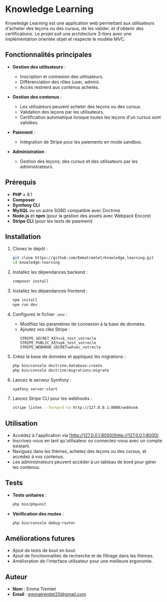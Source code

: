 # Knowledge Learning

Knowledge Learning est une application web permettant aux utilisateurs d'acheter des leçons ou des cursus, de les valider, et d'obtenir des certifications. Le projet suit une architecture 3-tiers avec une implémentation orientée objet et respecte le modèle MVC.

## Fonctionnalités principales

- **Gestion des utilisateurs** :
  - Inscription et connexion des utilisateurs.
  - Différenciation des rôles (user, admin).
  - Accès restreint aux contenus achetés.

- **Gestion des contenus** :
  - Les utilisateurs peuvent acheter des leçons ou des cursus.
  - Validation des leçons par les utilisateurs.
  - Certification automatique lorsque toutes les leçons d'un cursus sont validées.

- **Paiement** :
  - Intégration de Stripe pour les paiements en mode sandbox.

- **Administration** :
  - Gestion des leçons, des cursus et des utilisateurs par les administrateurs.

## Prérequis

- **PHP** ≥ 8.1
- **Composer**
- **Symfony CLI**
- **MySQL** ou un autre SGBD compatible avec Doctrine
- **Node.js** et **npm** (pour la gestion des assets avec Webpack Encore)
- **Stripe CLI** (pour les tests de paiement)

## Installation

1. Clonez le dépôt :
   ```bash
   git clone https://github.com/Emmatremlet/knowledge_learning.git
   cd knowledge-learning
   ```

2. Installez les dépendances backend :
   ```bash
   composer install
   ```

3. Installez les dépendances frontend :
   ```bash
   npm install
   npm run dev
   ```

4. Configurez le fichier `.env` :
   - Modifiez les paramètres de connexion à la base de données.
   - Ajoutez vos clés Stripe :
     ```env
     STRIPE_SECRET_KEY=sk_test_votrecle
     STRIPE_PUBLIC_KEY=pk_test_votrecle
     STRIPE_WEBHOOK_SECRET=whsec_votrecle
     ```

5. Créez la base de données et appliquez les migrations :
   ```bash
   php bin/console doctrine:database:create
   php bin/console doctrine:migrations:migrate
   ```

6. Lancez le serveur Symfony :
   ```bash
   symfony server:start
   ```

7. Lancez Stripe CLI pour les webhooks :
   ```bash
   stripe listen --forward-to http://127.0.0.1:8000/webhook
   ```

## Utilisation

- Accédez à l'application via [http://127.0.0.1:8000](http://127.0.0.1:8000).
- Inscrivez-vous en tant qu'utilisateur ou connectez-vous avec un compte existant.
- Naviguez dans les thèmes, achetez des leçons ou des cursus, et accédez à vos contenus.
- Les administrateurs peuvent accéder à un tableau de bord pour gérer les contenus.

## Tests

- **Tests unitaires** :
  ```bash
  php bin/phpunit
  ```
- **Vérification des routes** :
  ```bash
  php bin/console debug:router
  ```

## Améliorations futures

- Ajout de tests de bout en bout.
- Ajout de fonctionnalités de recherche et de filtrage dans les thèmes.
- Amélioration de l'interface utilisateur pour une meilleure ergonomie.

## Auteur

- **Nom** : Emma Tremlet
- **Email** : emmatremlet20@gmail.com